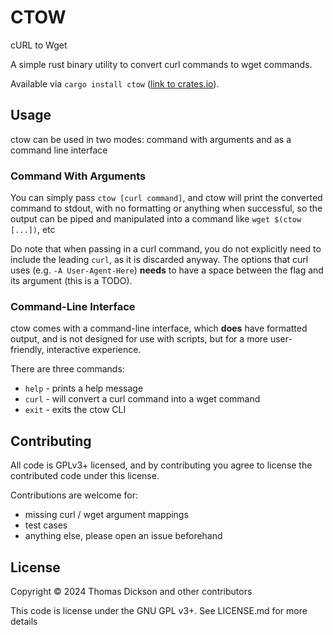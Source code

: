 # CTOW

cURL to Wget

A simple rust binary utility to convert curl commands to wget commands.

Available via `cargo install ctow` ([link to crates.io](https://crates.io/crates/ctow)).

## Usage

ctow can be used in two modes: command with arguments and as a command line interface

### Command With Arguments

You can simply pass `ctow [curl command]`, and ctow will print the converted command to stdout, with no formatting or anything when successful, so the output can be piped and manipulated into a command like `wget $(ctow [...])`, etc

Do note that when passing in a curl command, you do not explicitly need to include the leading `curl`, as it is discarded anyway. The options that curl uses (e.g. `-A User-Agent-Here`) __needs__ to have a space between the flag and its argument (this is a TODO).

### Command-Line Interface

ctow comes with a command-line interface, which **does** have formatted output, and is not designed for use with scripts, but for a more user-friendly, interactive experience.  

There are three commands:

- `help` - prints a help message
- `curl` - will convert a curl command into a wget command
- `exit` - exits the ctow CLI

## Contributing

All code is GPLv3+ licensed, and by contributing you agree to license the contributed code under this license.

Contributions are welcome for:

- missing curl / wget argument mappings
- test cases
- anything else, please open an issue beforehand

## License

Copyright © 2024 Thomas Dickson and other contributors

This code is license under the GNU GPL v3+. See LICENSE.md for more details
